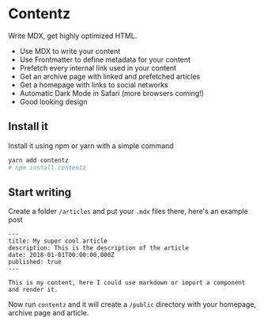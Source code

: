 # Contentz

Write MDX, get highly optimized HTML.

- Use MDX to write your content
- Use Frontmatter to define metadata for your content
- Prefetch every internal link used in your content
- Get an archive page with linked and prefetched articles
- Get a homepage with links to social networks
- Automatic Dark Mode in Safari (more browsers coming!)
- Good looking design

## Install it

Install it using npm or yarn with a simple command

```bash
yarn add contentz
# npm install contentz
```

## Start writing

Create a folder `/articles` and put your `.mdx` files there, here's an example post

```mdx
---
title: My super cool article
description: This is the description of the article
date: 2018-01-01T00:00:00.000Z
published: true
---

This is my content, here I could use markdown or import a component and render it.
```

Now run `contentz` and it will create a `/public` directory with your homepage, archive page and article.
